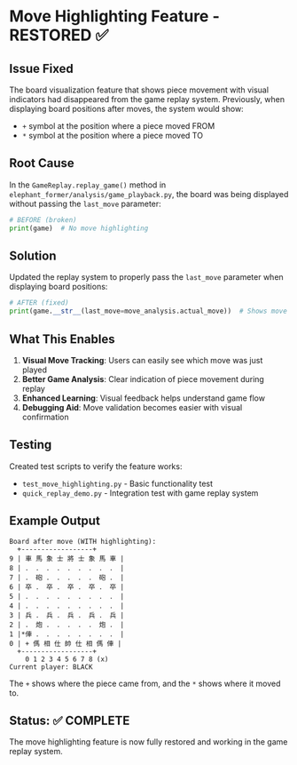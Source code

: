 # Move Highlighting Feature - RESTORED ✅

## Issue Fixed
The board visualization feature that shows piece movement with visual indicators had disappeared from the game replay system. Previously, when displaying board positions after moves, the system would show:
- `+` symbol at the position where a piece moved FROM 
- `*` symbol at the position where a piece moved TO

## Root Cause
In the `GameReplay.replay_game()` method in `elephant_former/analysis/game_playback.py`, the board was being displayed without passing the `last_move` parameter:

```python
# BEFORE (broken)
print(game)  # No move highlighting
```

## Solution
Updated the replay system to properly pass the `last_move` parameter when displaying board positions:

```python
# AFTER (fixed)  
print(game.__str__(last_move=move_analysis.actual_move))  # Shows move highlighting
```

## What This Enables
1. **Visual Move Tracking**: Users can easily see which move was just played
2. **Better Game Analysis**: Clear indication of piece movement during replay
3. **Enhanced Learning**: Visual feedback helps understand game flow
4. **Debugging Aid**: Move validation becomes easier with visual confirmation

## Testing
Created test scripts to verify the feature works:
- `test_move_highlighting.py` - Basic functionality test
- `quick_replay_demo.py` - Integration test with game replay system

## Example Output
```
Board after move (WITH highlighting):
  +------------------+
9 | 車 馬 象 士 將 士 象 馬 車 |
8 | ． ． ． ． ． ． ． ． ． |
7 | ． 砲 ． ． ． ． ． 砲 ． |
6 | 卒 ． 卒 ． 卒 ． 卒 ． 卒 |
5 | ． ． ． ． ． ． ． ． ． |
4 | ． ． ． ． ． ． ． ． ． |
3 | 兵 ． 兵 ． 兵 ． 兵 ． 兵 |
2 | ． 炮 ． ． ． ． ． 炮 ． |
1 |*俥 ． ． ． ． ． ． ． ． |
0 | + 傌 相 仕 帥 仕 相 傌 俥 |
  +------------------+
    0 1 2 3 4 5 6 7 8 (x)
Current player: BLACK
```

The `+` shows where the piece came from, and the `*` shows where it moved to.

## Status: ✅ COMPLETE
The move highlighting feature is now fully restored and working in the game replay system.
